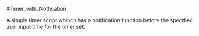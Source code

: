 #Timer_with_Notfication

A simple timer script whihch has a notification function before the specified user input time for the timer set.
